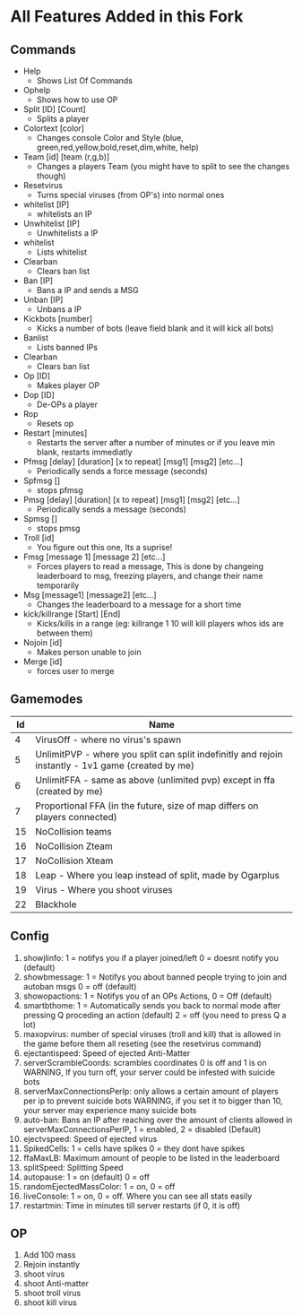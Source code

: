 # All Features Added in this Fork


## Commands
 - Help
   * Shows List Of Commands
 - Ophelp
   * Shows how to use OP
 - Split [ID] [Count]
   * Splits a player
 - Colortext [color]
   * Changes console Color and Style (blue, green,red,yellow,bold,reset,dim,white, help)
 - Team [id] [team (r,g,b)]
   * Changes a players Team (you might have to split to see the changes though)
 - Resetvirus
   * Turns special viruses (from OP's) into normal ones
 - whitelist [IP]
   * whitelists an IP
 - Unwhitelist [IP]
   * Unwhitelists a IP
 - whitelist
   * Lists whitelist
 - Clearban
   * Clears ban list
 - Ban [IP]
   * Bans a IP and sends a MSG
 - Unban [IP]
   * Unbans a IP
 - Kickbots [number]
   * Kicks a number of bots (leave field blank and it will kick all bots)
 - Banlist
   * Lists banned IPs
 - Clearban
   * Clears ban list
 - Op [ID]
   * Makes player OP
 - Dop [ID]
   * De-OPs a player
 - Rop
   * Resets op
 - Restart [minutes]
   * Restarts the server after a number of minutes or if you leave min blank, restarts immediatly
 - Pfmsg [delay] [duration] [x to repeat] [msg1] [msg2] [etc...]
   * Periodically sends a force message (seconds)
 - Spfmsg []
   * stops pfmsg
 - Pmsg [delay] [duration] [x to repeat] [msg1] [msg2] [etc...]
   * Periodically sends a message (seconds)
 - Spmsg []
   * stops pmsg
 - Troll [id]
   * You figure out this one, Its a suprise!
 - Fmsg [message 1] [message 2] [etc...]
   * Forces players to read a message, This is done by changeing leaderboard to msg, freezing players, and change their name temporarily
 - Msg [message1] [message2] [etc...]
   * Changes the leaderboard to a message for a short time
 - kick/killrange [Start] [End]
   * Kicks/kills in a range (eg: killrange 1 10 will kill players whos ids are between them)
 - Nojoin [id]
   * Makes person unable to join
 - Merge [id]
   * forces user to merge
  
## Gamemodes

Id   | Name
-----|--------------
4    | VirusOff - where no virus's spawn
5    | UnlimitPVP - where you split can split indefinitly and rejoin instantly - 1v1 game (created by me)
6    | UnlimitFFA - same as above (unlimited pvp) except in ffa (created by me)
7    | Proportional FFA (in the future, size of map differs on players connected)
15   | NoCollision teams
16   | NoCollision Zteam
17   | NoCollision Xteam
18   | Leap - Where you leap instead of split, made by Ogarplus
19   | Virus - Where you shoot viruses
22   | Blackhole

## Config

1. showjlinfo: 1 = notifys you if a player joined/left 0 = doesnt notify you (default)
2. showbmessage: 1 = Notifys you about banned people trying to join and autoban msgs 0 = off (default)
3. showopactions: 1 = Notifys you of an OPs Actions, 0 = Off (default)
4. smartbthome: 1 = Automatically sends you back to normal mode after pressing Q proceding an action (default) 2 = off (you need to press Q a lot)
5. maxopvirus: number of special viruses (troll and kill) that is allowed in the game before them all reseting (see the resetvirus command)
6. ejectantispeed: Speed of ejected Anti-Matter
7. serverScrambleCoords: scrambles coordinates 0 is off and 1 is on WARNING, If you turn off, your server could be infested with suicide bots
8. serverMaxConnectionsPerIp: only allows a certain amount of players per ip to prevent suicide bots WARNING, if you set it to bigger than 10, your server may experience many suicide bots
9. auto-ban: Bans an IP after reaching over the amount of clients allowed in serverMaxConnectionsPerIP, 1 = enabled, 2 = disabled (Default)
10. ejectvspeed: Speed of ejected virus
11. SpikedCells: 1 = cells have spikes 0 = they dont have spikes
12. ffaMaxLB: Maximum amount of people to be listed in the leaderboard
13. splitSpeed: Splitting Speed
14. autopause: 1 = on (default) 0 = off
15. randomEjectedMassColor: 1 = on, 0 = off
16. liveConsole: 1 = on, 0 = off. Where you can see all stats easily
17. restartmin: Time in minutes till server restarts (if 0, it is off)

## OP

1. Add 100 mass
2. Rejoin instantly
3. shoot virus
4. shoot Anti-matter
5. shoot troll virus
6. shoot kill virus
